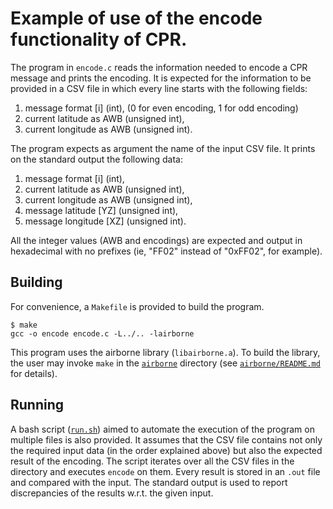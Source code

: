 # Example of use of the encode functionality of CPR.

The program in `encode.c` reads the information needed to encode a CPR message and prints the encoding.
It is expected for the information to be provided in a CSV file in
which every line starts with the following fields:

 1) message format [i] (int), (0 for even encoding, 1 for odd encoding)
 2) current latitude as AWB (unsigned int),
 3) current longitude as AWB (unsigned int).

The program expects as argument the name of the input CSV file. 
It prints on the standard output the following data:

 1) message format [i] (int),
 2) current latitude as AWB (unsigned int),
 3) current longitude as AWB (unsigned int),
 4) message latitude [YZ] (unsigned int),
 5) message longitude [XZ] (unsigned int).
 
All the integer values (AWB and encodings) are expected and output in hexadecimal with no prefixes (ie, "FF02" instead of "0xFF02", for example).

## Building

For convenience, a `Makefile` is provided to build the program.
```shell
$ make
gcc -o encode encode.c -L../.. -lairborne 
```

This program uses the airborne library (`libairborne.a`). 
To build the library, the user may invoke `make` in the [`airborne`](`../../`) directory (see [`airborne/README.md`](`../../README.md`) for details).

## Running

A bash script ([`run.sh`](run.sh)) aimed to automate the execution of the program on multiple files is also provided. 
It assumes that the CSV file contains not only the required input data (in the order explained above) but also the expected result of the encoding.
The script iterates over all the CSV files in the directory and executes `encode` on them.
Every result is stored in an `.out` file and compared with the input.
The standard output is used to report discrepancies of the results w.r.t. the given input.